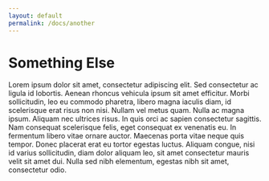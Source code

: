 ```yaml
---
layout: default
permalink: /docs/another
---
```


# Something Else

Lorem ipsum dolor sit amet, consectetur adipiscing elit. Sed consectetur ac ligula id lobortis. Aenean rhoncus vehicula ipsum sit amet efficitur. Morbi sollicitudin, leo eu commodo pharetra, libero magna iaculis diam, id scelerisque erat risus non nisi. Nullam vel metus quam. Nulla ac magna ipsum. Aliquam nec ultrices risus. In quis orci ac sapien consectetur sagittis. Nam consequat scelerisque felis, eget consequat ex venenatis eu. In fermentum libero vitae ornare auctor. Maecenas porta vitae neque quis tempor. Donec placerat erat eu tortor egestas luctus. Aliquam congue, nisi id varius sollicitudin, diam dolor aliquam leo, sit amet consectetur mauris velit sit amet dui. Nulla sed nibh elementum, egestas nibh sit amet, consectetur odio.
